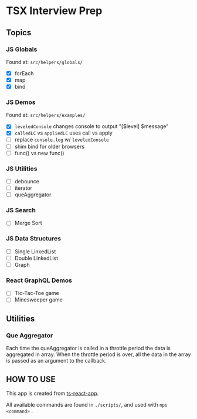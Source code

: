 # TSX Interview Prep

## Topics

### JS Globals

Found at: `src/helpers/globals/`

- [x] forEach
- [x] map
- [x] bind

### JS Demos

Found at: `src/helpers/examples/`

- [x] `leveledConsole` changes console to output "[$level] $message"
- [x]  `calledLC` vs `appliedLC` uses call vs apply
- [ ] replace `console.log` w/ `leveledConsole`
- [ ] shim bind for older browsers
- [ ] func() vs new func()

### JS Utilities

- [ ] debounce
- [ ] iterator
- [ ] queAggregator

### JS Search

- [ ] Merge Sort

### JS Data Structures

- [ ] Single LinkedList
- [ ] Double LinkedList
- [ ] Graph

### React GraphQL Demos

- [ ] Tic-Tac-Toe game
- [ ] Minesweeper game

## Utilities

### Que Aggregator

Each time the queAggregator is called in a throttle period the data is aggregated in array.
When the throttle period is over, all the data in the array is passed as an argument to the callback.

## HOW TO USE

This app is created from [ts-react-app](https://github.com/Falieson/2018-typescript-react-app).

All available commands are found in `./scripts/`, and used with `nps <command>` .
